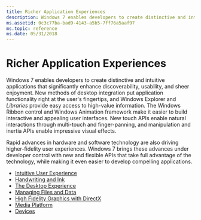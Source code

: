 ```yaml
---
title: Richer Application Experiences
description: Windows 7 enables developers to create distinctive and intuitive applications that significantly enhance discoverability, usability, and sheer enjoyment.
ms.assetid: 0c3c77ba-bad9-4143-a5b5-7ff76a5aaf97
ms.topic: reference
ms.date: 05/31/2018
---
```


# Richer Application Experiences

Windows 7 enables developers to create distinctive and intuitive applications that significantly enhance discoverability, usability, and sheer enjoyment. New methods of desktop integration put application functionality right at the user's fingertips, and Windows Explorer and *Libraries* provide easy access to high-value information. The Windows Ribbon control and Windows Animation framework make it easier to build interactive and appealing user interfaces. New touch APIs enable natural interactions through multi-touch and finger-panning, and manipulation and inertia APIs enable impressive visual effects.

Rapid advances in hardware and software technology are also driving higher-fidelity user experiences. Windows 7 brings these advances under developer control with new and flexible APIs that take full advantage of the technology, while making it even easier to develop compelling applications.

-   [Intuitive User Experience](intuitive-user-experience.md)
-   [Handwriting and Ink](handwriting-and-ink.md)
-   [The Desktop Experience](the-desktop-experience.md)
-   [Managing Files and Data](managing-files-and-data.md)
-   [High Fidelity Graphics with DirectX](high-fidelity-graphics-with-directx.md)
-   [Media Platform](media-platform.md)
-   [Devices](devices.md)

 

 




